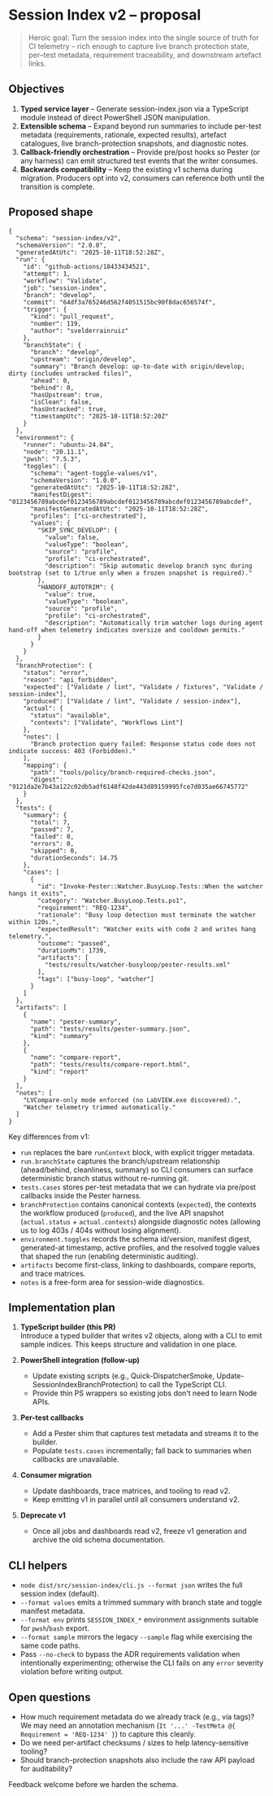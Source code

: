 <!-- markdownlint-disable-file MD041 -->

# Session Index v2 – proposal

> Heroic goal: Turn the session index into the single source of truth for CI
> telemetry – rich enough to capture live branch protection state, per–test
> metadata, requirement traceability, and downstream artefact links.

## Objectives

1. **Typed service layer** – Generate session-index.json via a TypeScript module
   instead of direct PowerShell JSON manipulation.
2. **Extensible schema** – Expand beyond run summaries to include per-test
   metadata (requirements, rationale, expected results), artefact catalogues,
   live branch-protection snapshots, and diagnostic notes.
3. **Callback-friendly orchestration** – Provide pre/post hooks so Pester (or
   any harness) can emit structured test events that the writer consumes.
4. **Backwards compatibility** – Keep the existing v1 schema during migration.
   Producers opt into v2, consumers can reference both until the transition is
   complete.

## Proposed shape

```jsonc
{
  "schema": "session-index/v2",
  "schemaVersion": "2.0.0",
  "generatedAtUtc": "2025-10-11T18:52:28Z",
  "run": {
    "id": "github-actions/18433434521",
    "attempt": 1,
    "workflow": "Validate",
    "job": "session-index",
    "branch": "develop",
    "commit": "64df3a765246d562f4051515bc90f8dac656574f",
    "trigger": {
      "kind": "pull_request",
      "number": 119,
      "author": "svelderrainruiz"
    },
    "branchState": {
      "branch": "develop",
      "upstream": "origin/develop",
      "summary": "Branch develop: up-to-date with origin/develop; dirty (includes untracked files)",
      "ahead": 0,
      "behind": 0,
      "hasUpstream": true,
      "isClean": false,
      "hasUntracked": true,
      "timestampUtc": "2025-10-11T18:52:20Z"
    }
  },
  "environment": {
    "runner": "ubuntu-24.04",
    "node": "20.11.1",
    "pwsh": "7.5.3",
    "toggles": {
      "schema": "agent-toggle-values/v1",
      "schemaVersion": "1.0.0",
      "generatedAtUtc": "2025-10-11T18:52:28Z",
      "manifestDigest": "0123456789abcdef0123456789abcdef0123456789abcdef0123456789abcdef",
      "manifestGeneratedAtUtc": "2025-10-11T18:52:28Z",
      "profiles": ["ci-orchestrated"],
      "values": {
        "SKIP_SYNC_DEVELOP": {
          "value": false,
          "valueType": "boolean",
          "source": "profile",
          "profile": "ci-orchestrated",
          "description": "Skip automatic develop branch sync during bootstrap (set to 1/true only when a frozen snapshot is required)."
        },
        "HANDOFF_AUTOTRIM": {
          "value": true,
          "valueType": "boolean",
          "source": "profile",
          "profile": "ci-orchestrated",
          "description": "Automatically trim watcher logs during agent hand-off when telemetry indicates oversize and cooldown permits."
        }
      }
    }
  },
  "branchProtection": {
    "status": "error",
    "reason": "api_forbidden",
    "expected": ["Validate / lint", "Validate / fixtures", "Validate / session-index"],
    "produced": ["Validate / lint", "Validate / session-index"],
    "actual": {
      "status": "available",
      "contexts": ["Validate", "Workflows Lint"]
    },
    "notes": [
      "Branch protection query failed: Response status code does not indicate success: 403 (Forbidden)."
    ],
    "mapping": {
      "path": "tools/policy/branch-required-checks.json",
      "digest": "9121da2e7b43a122c02db5adf6148f42de443d89159995fce7d035ae66745772"
    }
  },
  "tests": {
    "summary": {
      "total": 7,
      "passed": 7,
      "failed": 0,
      "errors": 0,
      "skipped": 0,
      "durationSeconds": 14.75
    },
    "cases": [
      {
        "id": "Invoke-Pester::Watcher.BusyLoop.Tests::When the watcher hangs it exits",
        "category": "Watcher.BusyLoop.Tests.ps1",
        "requirement": "REQ-1234",
        "rationale": "Busy loop detection must terminate the watcher within 120s.",
        "expectedResult": "Watcher exits with code 2 and writes hang telemetry.",
        "outcome": "passed",
        "durationMs": 1739,
        "artifacts": [
          "tests/results/watcher-busyloop/pester-results.xml"
        ],
        "tags": ["busy-loop", "watcher"]
      }
    ]
  },
  "artifacts": [
    {
      "name": "pester-summary",
      "path": "tests/results/pester-summary.json",
      "kind": "summary"
    },
    {
      "name": "compare-report",
      "path": "tests/results/compare-report.html",
      "kind": "report"
    }
  ],
  "notes": [
    "LVCompare-only mode enforced (no LabVIEW.exe discovered).",
    "Watcher telemetry trimmed automatically."
  ]
}
```

Key differences from v1:

* `run` replaces the bare `runContext` block, with explicit trigger metadata.
* `run.branchState` captures the branch/upstream relationship (ahead/behind, cleanliness, summary)
  so CLI consumers can surface deterministic branch status without re-running git.
* `tests.cases` stores per-test metadata that we can hydrate via pre/post
  callbacks inside the Pester harness.
* `branchProtection` contains canonical contexts (`expected`), the contexts the
  workflow produced (`produced`), and the live API snapshot (`actual.status` +
  `actual.contexts`) alongside diagnostic notes (allowing us to log 403s / 404s
  without losing alignment).
* `environment.toggles` records the schema id/version, manifest digest, generated-at timestamp,
  active profiles, and the resolved toggle values that shaped the run (enabling deterministic
  auditing).
* `artifacts` become first-class, linking to dashboards, compare reports, and
  trace matrices.
* `notes` is a free-form area for session-wide diagnostics.

## Implementation plan

1. **TypeScript builder (this PR)**  
   Introduce a typed builder that writes v2 objects, along with a CLI to emit
   sample indices. This keeps structure and validation in one place.

2. **PowerShell integration (follow-up)**  
   * Update existing scripts (e.g., Quick-DispatcherSmoke, Update-SessionIndexBranchProtection) to
     call the TypeScript CLI.
   * Provide thin PS wrappers so existing jobs don’t need to learn Node APIs.

3. **Per-test callbacks**  
   * Add a Pester shim that captures test metadata and streams it to the builder.
   * Populate `tests.cases` incrementally; fall back to summaries when callbacks
     are unavailable.

4. **Consumer migration**  
   * Update dashboards, trace matrices, and tooling to read v2.
   * Keep emitting v1 in parallel until all consumers understand v2.

5. **Deprecate v1**  
   * Once all jobs and dashboards read v2, freeze v1 generation and archive the
     old schema documentation.

## CLI helpers

- `node dist/src/session-index/cli.js --format json` writes the full session index (default).
- `--format values` emits a trimmed summary with branch state and toggle manifest metadata.
- `--format env` prints `SESSION_INDEX_*` environment assignments suitable for `pwsh`/`bash` export.
- `--format sample` mirrors the legacy `--sample` flag while exercising the same code paths.
- Pass `--no-check` to bypass the ADR requirements validation when intentionally experimenting;
  otherwise the CLI fails on any `error` severity violation before writing output.

## Open questions

* How much requirement metadata do we already track (e.g., via tags)?  
  We may need an annotation mechanism (`It '...' -TestMeta @{ Requirement =
  'REQ-1234' }`) to capture this cleanly.
* Do we need per-artifact checksums / sizes to help latency-sensitive tooling?
* Should branch-protection snapshots also include the raw API payload for
  auditability?

Feedback welcome before we harden the schema.
